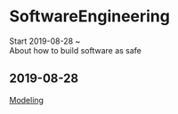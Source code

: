 # SoftwareEngineering
Start 2019-08-28 ~ <br>
About how to build software as safe



2019-08-28
---
[Modeling](./ObjectOrientedModeling.md)
